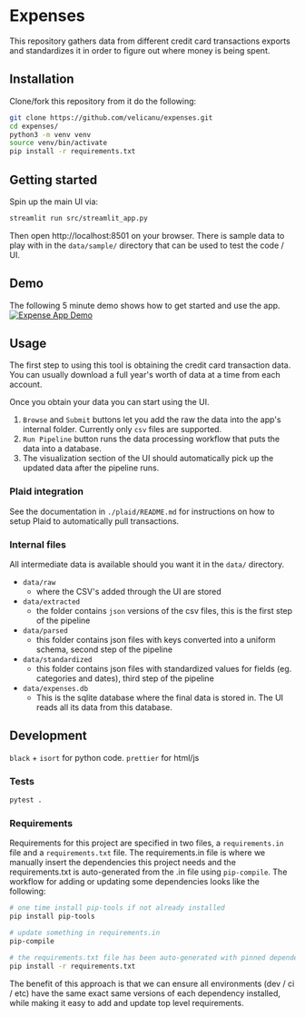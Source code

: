 # Expenses

This repository gathers data from different credit card transactions exports and
standardizes it in order to figure out where money is being spent.

## Installation

Clone/fork this repository from it do the following:

```bash
git clone https://github.com/velicanu/expenses.git
cd expenses/
python3 -m venv venv
source venv/bin/activate
pip install -r requirements.txt
```

## Getting started

Spin up the main UI via:

```bash
streamlit run src/streamlit_app.py
```

Then open http://localhost:8501 on your browser. There is sample data to play with
in the `data/sample/` directory that can be used to test the code / UI.

## Demo

The following 5 minute demo shows how to get started and use the app.
[![Expense App Demo](https://img.youtube.com/vi/AQ31QACbZhY/0.jpg)](https://www.youtube.com/watch?v=AQ31QACbZhY)

## Usage

The first step to using this tool is obtaining the credit card transaction data.
You can usually download a full year's worth of data at a time from each account.

Once you obtain your data you can start using the UI.

1. `Browse` and `Submit` buttons let you add the raw the data into the app's internal folder. Currently only `csv` files are supported.
2. `Run Pipeline` button runs the data processing workflow that puts the data into a database.
3. The visualization section of the UI should automatically pick up the updated data after the pipeline runs.

### Plaid integration

See the documentation in `./plaid/README.md` for instructions on how to setup Plaid to
automatically pull transactions.

### Internal files

All intermediate data is available should you want it in the `data/` directory.
- `data/raw`
  - where the CSV's added through the UI are stored
- `data/extracted`
  - the folder contains `json` versions of the csv files, this is the first step of the pipeline
- `data/parsed`
  - this folder contains json files with keys converted into a uniform schema, second step of the pipeline
- `data/standardized`
  - this folder contains json files with standardized values for fields (eg. categories and dates), third step of the pipeline
- `data/expenses.db`
  - This is the sqlite database where the final data is stored in. The UI reads all its data from this database.

## Development

`black` + `isort` for python code. `prettier` for html/js

### Tests

```bash
pytest .
```

### Requirements

Requirements for this project are specified in two files, a `requirements.in` file and a
`requirements.txt` file. The requirements.in file is where we manually insert the
dependencies this project needs and the requirements.txt is auto-generated from the .in
file using `pip-compile`. The workflow for adding or updating some dependencies looks
like the following:

```bash
# one time install pip-tools if not already installed
pip install pip-tools

# update something in requirements.in
pip-compile

# the requirements.txt file has been auto-generated with pinned dependencies
pip install -r requirements.txt
```

The benefit of this approach is that we can ensure all environments (dev / ci / etc)
have the same exact same versions of each dependency installed, while making it easy to
add and update top level requirements.
